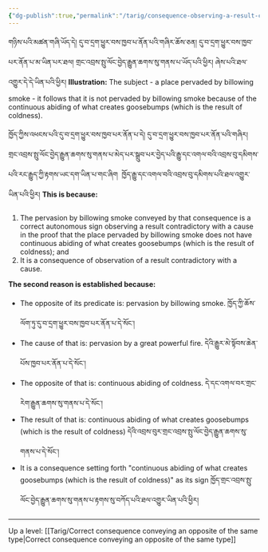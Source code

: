```yaml
---
{"dg-publish":true,"permalink":"/tarig/consequence-observing-a-result-contradictory-with-a-cause-and-conveying-an-autonomous-sign-observing-a-result-contradictory-with-a-cause/"}
---
```


གཉིས་པའི་མཚན་གཞི་ཡོད་དེ། དུ་བ་དྲག་ཕྱུར་བས་ཁྱབ་པ་ནོན་པའི་གཞིར་ཆོས་ཅན། དུ་བ་དྲག་ཕྱུར་བས་ཁྱབ་པར་ནོན་པ་མ་ཡིན་པར་ཐལ། 
གྲང་འབྲས་སྤུ་ལོང་བྱེད་རྒྱུན་ཆགས་སུ་གནས་པ་ཡོད་པའི་ཕྱིར། ཞེས་པའི་ཐལ་འགྱུར་དེ་དེ་ཡིན་པའི་ཕྱིར།
**Illustration:** The subject - a place pervaded by billowing smoke - it follows that it is not pervaded by billowing smoke because of the continuous abiding of what creates goosebumps (which is the result of coldness).

ཁྱོད་ཀྱིས་འཕངས་པའི་དུ་བ་དྲག་ཕྱུར་བས་ཁྱབ་པར་ནོན་པ་དེ། དུ་བ་དྲག་ཕྱུར་བས་ཁྱབ་པར་ནོན་པའི་གཞིར། 
གྲང་འབྲས་སྤུ་ལོང་བྱེད་རྒྱུན་ཆགས་སུ་གནས་པ་མེད་པར་སྒྲུབ་པར་བྱེད་པའི་རྒྱུ་དང་འགལ་བའི་འབྲས་བུ་དམིགས་པའི་རང་རྒྱུད་ཀྱི་རྟགས་ཡང་དག་ཡིན་པ་གང་ཞིག  
ཁྱོད་རྒྱུ་དང་འགལ་བའི་འབྲས་བུ་དམིགས་པའི་ཐལ་འགྱུར་ཡིན་པའི་ཕྱིར།
**This is because:**
1. The pervasion by billowing smoke conveyed by that consequence is a correct autonomous sign observing a result contradictory with a cause in the proof that the place pervaded by billowing smoke does not have continuous abiding of what creates goosebumps (which is the result of coldness); and
2. It is a consequence of observation of a result contradictory with a cause.

**The second reason is established because:**
- The opposite of its predicate is: pervasion by billowing smoke.
  ཁྱོད་ཀྱི་ཆོས་ལོག་ཏུ་དུ་བ་དྲག་ཕྱུར་བས་ཁྱབ་པར་ནོན་པ་དེ་སོང་། 
- The cause of that is: pervasion by a great powerful fire.
  དེའི་རྒྱུར་མེ་སྟོབས་ཆེན་པོས་ཁྱབ་པར་ནོན་པ་དེ་སོང་། 
- The opposite of that is: continuous abiding of coldness.
  དེ་དང་འགལ་བར་གྲང་རེག་རྒྱུན་ཆགས་སུ་གནས་པ་དེ་སོང་། 
- The result of that is: continuous abiding of what creates goosebumps (which is the result of coldness)
  དེའི་འབྲས་བུར་གྲང་འབྲས་སྤུ་ལོང་བྱེད་རྒྱུན་ཆགས་སུ་གནས་པ་དེ་སོང་། 
- It is a consequence setting forth "continuous abiding of what creates goosebumps (which is the result of coldness)" as its sign ཁྱོད་གྲང་འབྲས་སྤུ་ལོང་བྱེད་རྒྱུན་ཆགས་སུ་གནས་པ་རྟགས་སུ་བཀོད་པའི་ཐལ་འགྱུར་ཡིན་པའི་ཕྱིར།


---
Up a level: [[Tarig/Correct consequence conveying an opposite of the same type\|Correct consequence conveying an opposite of the same type]]
